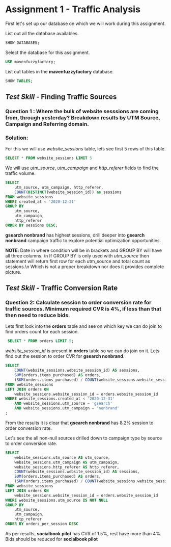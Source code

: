# Assignment 1 - Traffic Analysis

First let's set up our database on which we will work during this assignment.

List out all the database availables.
~~~~sql
SHOW DATABASES;
~~~~

Select the database for this assignment.
~~~~sql
USE mavenfuzzyfactory;
~~~~

List out tables in the **mavenfuzzyfactory** database.
~~~~sql
SHOW TABLES;
~~~~

## *Test Skill* - Finding Traffic Sources

### Question 1 : Where the bulk of website sesssions are coming from, through yesterday? Breakdown results by **UTM Source**, **Campaign** and **Referring domain**.

### Solution: 
For this we will use *website_sessions* table, lets see first 5 rows of this table.
~~~~sql
SELECT * FROM website_sessions LIMIT 5
~~~~

We will use *utm_source*, *utm_campaign* and *http_referer* fields to find the traffic volume.
~~~~sql
SELECT 
	utm_source, utm_campaign, http_referer, 
	COUNT(DISTINCT(website_session_id)) as sessions
FROM website_sessions
WHERE created_at < '2020-12-31'
GROUP BY 
	utm_source,
	utm_campaign,
	http_referer
ORDER BY sessions DESC;
~~~~

**gsearch nonbrand** has highest sessions, drill deeper into **gsearch nonbrand** campaign traffic to explore potential optimization opportunities. 

**NOTE**: Date in where condition will be in brackets and GROUP BY will have all three columns. \n 
If GROUP BY is only used with *utm_source* then statement will return first row for each utm_source and total count as sessions.\n
Which is not a proper breakdown nor does it provides complete picture.


## *Test Skill* - Traffic Conversion Rate

### Question 2: Calculate session to order conversion rate for traffic sources. Minimum required CVR is 4%, if less than that then need to reduce bids.

Lets first look into the **orders** table and see on which key we can do join to find orders count for each session.
~~~~sql
 SELECT * FROM orders LIMIT 5;
~~~~

*website_session_id* is present in **orders** table so we can do join on it. Lets find out the session to order CVR for **gsearch nonbrand**.
~~~~sql
SELECT
    COUNT(website_sessions.website_session_id) AS sessions,
    SUM(orders.items_purchased) AS orders,
    (SUM(orders.items_purchased) / COUNT(website_sessions.website_session_id)) AS orders_per_session
FROM website_sessions
LEFT JOIN orders ON  
	website_sessions.website_session_id = orders.website_session_id
WHERE website_sessions.created_at < '2020-12-31'
	AND website_sessions.utm_source = 'gsearch'
	AND website_sessions.utm_campaign = 'nonbrand'
;
~~~~
From the results it is clear that **gsearch nonbrand** has 8.2% session to order conversion rate.

Let's see the all non-null sources drilled down to campaign type by source to order conversion rate.

~~~~sql
SELECT
	website_sessions.utm_source AS utm_source,
	website_sessions.utm_campaign AS utm_campaign,
	website_sessions.http_referer AS http_referer,
	COUNT(website_sessions.website_session_id) AS sessions,
	SUM(orders.items_purchased) AS orders,
	(SUM(orders.items_purchased) / COUNT(website_sessions.website_session_id)) AS orders_per_session
FROM website_sessions
LEFT JOIN orders ON  
	website_sessions.website_session_id = orders.website_session_id
WHERE website_sessions.utm_source IS NOT NULL
GROUP BY 
	utm_source,
	utm_campaign,
	http_referer
ORDER BY orders_per_session DESC
~~~~

As per results, **socialbook pilot** has CVR of 1.5%, rest have more than 4%. Bids should be reduced for **socialbook pilot**












